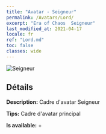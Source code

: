```yaml
---
title: "Avatar - Seigneur"
permalink: /Avatars/Lord/
excerpt: "Era of Chaos  Seigneur"
last_modified_at: 2021-04-17
locale: fr
ref: "Lord.md"
toc: false
classes: wide
---
```

 ![Seigneur](/images/a/bg_head_mainView.png)

## Détails

 **Description:** Cadre d'avatar Seigneur 

 **Tips:** Cadre d'avatar principal 

 **Is available:**  + 

